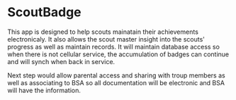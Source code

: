 # ScoutBadge
This app is designed to help scouts mainatain their achievements electronicaly. It also allows the scout master insight
into the scouts' progress as well as maintain records.
It will maintain database access so when there is not cellular service, the accumulation of badges can continue and will synch
when back in service. 

Next step would allow parental access and sharing with troup members as well as associating to BSA so all documentation will be
electronic and BSA will have the information.
